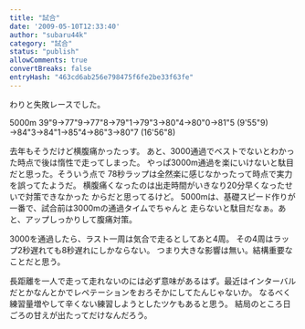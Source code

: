 ```yaml
---
title: "試合"
date: '2009-05-10T12:33:40'
author: "subaru44k"
category: "試合"
status: "publish"
allowComments: true
convertBreaks: false
entryHash: "463cd6ab256e798475f6fe2be33f63fe"
---
```

わりと失敗レースでした。

5000m
39"9→77"9→77"8→79"1→79"3→80"4→80"0→81"5 (9'55"9)
→84"3→84"1→85"4→86"3→80"7 (16'56"8)

去年もそうだけど横腹痛かったっす。
あと、3000通過でベストでないとわかった時点で後は惰性で走ってしまった。
やっぱ3000m通過を楽にいけないと駄目だと思った。そういう点で
78秒ラップは全然楽に感じなかったって時点で実力を誤ってたようだ。
横腹痛くなったのは出走時間がいきなり20分早くなったせいで対策できなかった
からだと思ってるけど。
5000mは、基礎スピード作りが一番で、試合前は3000mの通過タイムでちゃんと
走らないと駄目だなぁ。あと、アップしっかりして腹痛対策。

3000を通過したら、ラスト一周は気合で走るとしてあと4周。
その4周はラップ2秒遅れても8秒遅れにしかならない。
つまり大きな影響は無い。結構重要なことだと思う。

長距離を一人で走って走れないのには必ず意味があるはず。最近はインターバル
だとかなんとかでレペテーションをおろそかにしてたんじゃないか。
なるべく練習量増やして辛くない練習しようとしたツケもあると思う。
結局のところ日ごろの甘えが出たってだけなんだろう。
